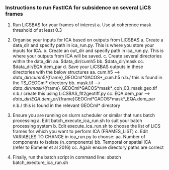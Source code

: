 ### Instructions to run FastICA for subsidence on several LiCS frames ###

1. Run LiCSBAS for your frames of interest
  a. Use at coherence mask threshold of at least 0.3

2. Organise your inputs for ICA based on outputs from LiCSBAS
  a. Create a data_dir and specify path in ica_run.py. This is where you store your inputs for ICA.
  b. Create an out_dir and specify path in ica_run.py. This is where your outputs from ICA will be saved.
  c. Create several directories within the data_dir:
      aa. $data_dir/cumh5
      bb. $data_dir/mask
      cc. $data_dir/EQA.dem_par
  d. Save your LiCSBAS outputs in these directories with the below structures
      aa. cum.h5 --> ${data}\_dir/cumh5/${frame}\_GEOCml\*GACOS\*_cum.h5                       n.b./ this is found in the TS_GEOCml* directory
      bb. mask.tif --> ${data}\_dir/mask/${frame}\_GEOCml\*GACOS\*mask\*_coh_03_mask.geo.tif    n.b./ create this using LiCSBAS_flt2geotiff.py
      cc. EQA.dem_par --> ${data}\_dir/EQA.dem_par/${frame}GEOCml\*GACOS\*mask\*_EQA.dem_par   n.b./ this is found in the relevant GEOCml* directory

3. Ensure you are running on slurm scheduler or similar that runs batch processing
  a. Edit batch_execute_ica_run.sh to suit your batch processing system
  b. Edit execute_ica_run.sh to choose the list of LiCS frames for which you want to perform ICA (FRAMES_LIST)
  c. Edit VARIABLES TO CHANGE in ica_run.py to choose:
      aa. Number of components to isolate (n_components)
      bb. Temporal or spatial ICA (refer to Ebmeier et al 2016)
      cc. Again ensure directory paths are correct

4. Finally, run the batch script in command line:
sbatch batch_execture_ica_run.sh
